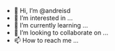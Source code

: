 - 👋 Hi, I’m @andreisd
- 👀 I’m interested in ...
- 🌱 I’m currently learning ...
- 💞️ I’m looking to collaborate on ...
- 📫 How to reach me ...

<!---
andreisd/andreisd is a ✨ special ✨ repository because its `README.md` (this file) appears on your GitHub profile.
You can click the Preview link to take a look at your changes.
--->
